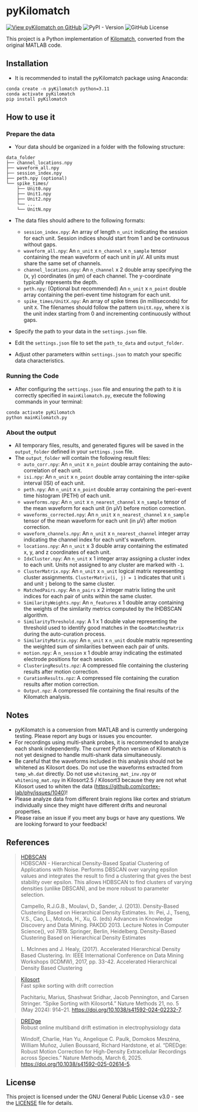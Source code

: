 # pyKilomatch

[![View pyKilomatch on GitHub](https://img.shields.io/badge/GitHub-pyKilomatch-blue.svg)](https://github.com/jiumao2/pyKilomatch)
![PyPI - Version](https://img.shields.io/pypi/v/pyKilomatch)
![GitHub License](https://img.shields.io/github/license/jiumao2/pyKilomatch)

This project is a Python implementation of [Kilomatch](https://github.com/jiumao2/Kilomatch), converted from the original MATLAB code.

## Installation

- It is recommended to install the pyKilomatch package using Anaconda:

```shell
conda create -n pyKilomatch python=3.11
conda activate pyKilomatch
pip install pyKilomatch
```  

## How to use it

### Prepare the data

- Your data should be organized in a folder with the following structure:
```shell
data_folder
├── channel_locations.npy
├── waveform_all.npy
├── session_index.npy
├── peth.npy (optional)
└── spike_times/
    ├── Unit0.npy
    ├── Unit1.npy
    ├── Unit2.npy
    └── ...
    └── UnitN.npy
```  

- The data files should adhere to the following formats:
    - `session_index.npy`: An array of length `n_unit` indicating the session for each unit. Session indices should start from 1 and be continuous without gaps.
    - `waveform_all.npy`: An `n_unit` x `n_channel` x `n_sample` tensor containing the mean waveform of each unit in μV. All units must share the same set of channels.
    - `channel_locations.npy`: An `n_channel` x 2 double array specifying the (x, y) coordinates (in μm) of each channel. The y-coordinate typically represents the depth.
    - `peth.npy`: (Optional but recommended) An `n_unit` x `n_point` double array containing the peri-event time histogram for each unit.
    - `spike_times/UnitX.npy`: An array of spike times (in milliseconds) for unit `X`. The filenames should follow the pattern `UnitX.npy`, where `X` is the unit index starting from 0 and incrementing continuously without gaps.

- Specify the path to your data in the `settings.json` file.
- Edit the `settings.json` file to set the `path_to_data` and `output_folder`.
- Adjust other parameters within `settings.json` to match your specific data characteristics.

### Running the Code

- After configuring the `settings.json` file and ensuring the path to it is correctly specified in `mainKilomatch.py`, execute the following commands in your terminal:

```shell
conda activate pyKilomatch
python mainKilomatch.py
```

### About the output

- All temporary files, results, and generated figures will be saved in the `output_folder` defined in your `settings.json` file.
- The `output_folder` will contain the following result files:
    - `auto_corr.npy`: An `n_unit` x `n_point` double array containing the auto-correlation of each unit.
    - `isi.npy`: An `n_unit` x `n_point` double array containing the inter-spike interval (ISI) of each unit.
    - `peth.npy`: An `n_unit` x `n_point` double array containing the peri-event time histogram (PETH) of each unit.
    - `waveforms.npy`: An `n_unit` x `n_nearest_channel` x `n_sample` tensor of the mean waveform for each unit (in μV) before motion correction.
    - `waveforms_corrected.npy`: An `n_unit` x `n_nearest_channel` x `n_sample` tensor of the mean waveform for each unit (in μV) after motion correction.
    - `waveform_channels.npy`: An `n_unit` x `n_nearest_channel` integer array indicating the channel index for each unit's waveform.
    - `locations.npy`: An `n_unit` x 3 double array containing the estimated x, y, and z coordinates of each unit.
    - `IdxCluster.npy`: An `n_unit` x 1 integer array assigning a cluster index to each unit. Units not assigned to any cluster are marked with `-1`.
    - `ClusterMatrix.npy`: An `n_unit` x `n_unit` logical matrix representing cluster assignments. `ClusterMatrix(i, j) = 1` indicates that unit `i` and unit `j` belong to the same cluster.
    - `MatchedPairs.npy`: An `n_pairs` x 2 integer matrix listing the unit indices for each pair of units within the same cluster.
    - `SimilarityWeights.npy`: An `n_features` x 1 double array containing the weights of the similarity metrics computed by the IHDBSCAN algorithm.
    - `SimilarityThreshold.npy`: A 1 x 1 double value representing the threshold used to identify good matches in the `GoodMatchesMatrix` during the auto-curation process.
    - `SimilarityMatrix.npy`: An `n_unit` x `n_unit` double matrix representing the weighted sum of similarities between each pair of units.
    - `motion.npy`: A `n_session` x 1 double array indicating the estimated electrode positions for each session.
    - `ClusteringResults.npz`: A compressed file containing the clustering results after motion correction.
    - `CurationResults.npz`: A compressed file containing the curation results after motion correction.
    - `Output.npz`: A compressed file containing the final results of the Kilomatch analysis.


## Notes

- pyKilomatch is a conversion from MATLAB and is currently undergoing testing. Please report any bugs or issues you encounter.
- For recordings using multi-shank probes, it is recommended to analyze each shank independently. The current Python version of Kilomatch is not yet designed to handle multi-shank data simultaneously.
- Be careful that the waveforms included in this analysis should not be whitened as Kilosort does. Do not use the waveforms extracted from `temp_wh.dat` directly. Do not use `whitening_mat_inv.npy` or `whitening_mat.npy` in Kilosort2.5 / Kilosort3 because they are not what Kilosort used to whiten the data (<https://github.com/cortex-lab/phy/issues/1040>)!
- Please analyze data from different brain regions like cortex and striatum individually since they might have different drifts and neuronal properties.
- Please raise an issue if you meet any bugs or have any questions. We are looking forward to your feedback!

## References

> [HDBSCAN](https://scikit-learn.org/stable/modules/clustering.html#hdbscan)  
> HDBSCAN - Hierarchical Density-Based Spatial Clustering of Applications with Noise. Performs DBSCAN over varying epsilon values and integrates the result to find a clustering that gives the best stability over epsilon. This allows HDBSCAN to find clusters of varying densities (unlike DBSCAN), and be more robust to parameter selection.
> 
> Campello, R.J.G.B., Moulavi, D., Sander, J. (2013). Density-Based Clustering Based on Hierarchical Density Estimates. In: Pei, J., Tseng, V.S., Cao, L., Motoda, H., Xu, G. (eds) Advances in Knowledge Discovery and Data Mining. PAKDD 2013. Lecture Notes in Computer Science(), vol 7819. Springer, Berlin, Heidelberg. Density-Based Clustering Based on Hierarchical Density Estimates  
>
> L. McInnes and J. Healy, (2017). Accelerated Hierarchical Density Based Clustering. In: IEEE International Conference on Data Mining Workshops (ICDMW), 2017, pp. 33-42. Accelerated Hierarchical Density Based Clustering

> [Kilosort](https://github.com/MouseLand/Kilosort)  
> Fast spike sorting with drift correction  
> 
> Pachitariu, Marius, Shashwat Sridhar, Jacob Pennington, and Carsen Stringer. “Spike Sorting with Kilosort4.” Nature Methods 21, no. 5 (May 2024): 914–21. https://doi.org/10.1038/s41592-024-02232-7.

> [DREDge](https://github.com/evarol/DREDge)  
> Robust online multiband drift estimation in electrophysiology data  
> 
> Windolf, Charlie, Han Yu, Angelique C. Paulk, Domokos Meszéna, William Muñoz, Julien Boussard, Richard Hardstone, et al. “DREDge: Robust Motion Correction for High-Density Extracellular Recordings across Species.” Nature Methods, March 6, 2025. https://doi.org/10.1038/s41592-025-02614-5.


## License

This project is licensed under the GNU General Public License v3.0 - see the [LICENSE](LICENSE) file for details.

